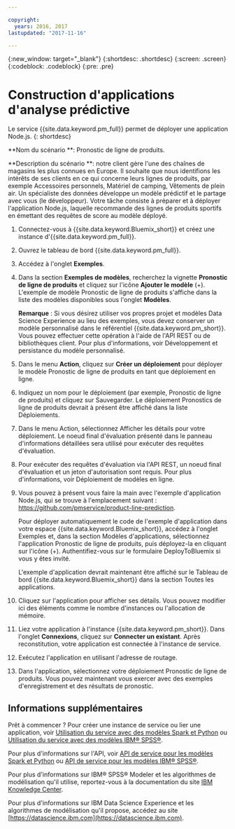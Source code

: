 ```yaml
---

copyright:
  years: 2016, 2017
lastupdated: "2017-11-16"

---
```


{:new_window: target="_blank"}
{:shortdesc: .shortdesc}
{:screen: .screen}
{:codeblock: .codeblock}
{:pre: .pre}

# Construction d'applications d'analyse prédictive

Le service {{site.data.keyword.pm_full}} permet de déployer une application Node.js.
{: shortdesc}

**Nom du scénario **:  Pronostic de ligne de produits.

**Description du scénario **: notre client gère l'une des chaînes de magasins les plus connues en
Europe. Il souhaite que nous identifions les intérêts de ses clients en ce qui concerne leurs lignes de produits, par exemple
Accessoires personnels, Matériel de camping, Vêtements de plein air.
Un spécialiste des données développe un modèle prédictif et le partage avec vous (le développeur). Votre tâche consiste à préparer et à déployer l'application Node.js, laquelle recommande des lignes de produits sportifs en émettant des requêtes de score au modèle déployé.

1. Connectez-vous à {{site.data.keyword.Bluemix_short}} et créez une instance d'{{site.data.keyword.pm_full}}.
2. Ouvrez le tableau de bord {{site.data.keyword.pm_full}}.
3. Accédez à l'onglet **Exemples**.
4. Dans la section **Exemples de modèles**, recherchez la vignette **Pronostic de ligne de produits** et cliquez sur l'icône **Ajouter le modèle** (+). L'exemple de modèle Pronostic de ligne de produits s'affiche dans la liste des modèles disponibles sous l'onglet **Modèles**.

   **Remarque** : Si vous désirez utiliser vos propres projet et modèles Data Science Experience au lieu des exemples, vous devez conserver un modèle personnalisé dans le référentiel {{site.data.keyword.pm_short}}. Vous pouvez effectuer cette opération à l'aide de l'API
REST ou de bibliothèques client. Pour plus d'informations, voir Développement et persistance du modèle personnalisé.

5. Dans le menu **Action**, cliquez sur **Créer un déploiement** pour déployer le modèle Pronostic de ligne de produits en tant que déploiement en ligne.
6. Indiquez un nom pour le déploiement (par exemple, Pronostic de ligne de produits) et cliquez sur
Sauvegarder. Le déploiement Pronostics de ligne de produits devrait à présent être affiché dans la liste Déploiements.
7. Dans le menu Action, sélectionnez Afficher les détails pour votre déploiement.
   Le noeud final d'évaluation présenté dans le panneau d'informations détaillées sera utilisé pour exécuter des requêtes d'évaluation.
8. Pour exécuter des requêtes d'évaluation via l'API REST, un noeud final d'évaluation et un jeton d'autorisation sont requis. Pour plus d'informations, voir Déploiement de modèles en ligne.
9. Vous pouvez à présent vous faire la main avec l'exemple d'application Node.js, qui se trouve à l'emplacement suivant :
   https://github.com/pmservice/product-line-prediction.

   Pour déployer automatiquement le code de l'exemple d'application dans votre espace {{site.data.keyword.Bluemix_short}}, accédez à l'onglet Exemples et, dans la section Modèles d'applications, sélectionnez l'application Pronostic de ligne de produits, puis déployez-la en cliquant sur l'icône (+). Authentifiez-vous sur le formulaire DeployToBluemix si vous y êtes invité.

   L'exemple d'application devrait maintenant être affiché sur le Tableau de bord {{site.data.keyword.Bluemix_short}} dans la section Toutes les applications.

10. Cliquez sur l'application pour afficher ses détails. Vous pouvez modifier ici des éléments comme le nombre d'instances ou l'allocation de mémoire.
11. Liez votre application à l'instance {{site.data.keyword.pm_short}}. Dans l'onglet **Connexions**, cliquez sur **Connecter un existant**.
    Après reconstitution, votre application est connectée à l'instance de service.
12. Exécutez l'application en utilisant l'adresse de routage.
13. Dans l'application, sélectionnez votre déploiement Pronostic de ligne de produits. Vous pouvez maintenant vous exercer avec des exemples d'enregistrement et des résultats de pronostic.
    
## Informations supplémentaires

Prêt à commencer ? Pour créer une instance de service ou lier une application, voir [Utilisation du service avec des modèles Spark et Python](using_pm_service_dsx.html) ou [Utilisation du service avec des modèles IBM® SPSS®](using_pm_service.html).

Pour plus d'informations sur l'API, voir [API de service pour les modèles Spark et Python](pm_service_api_spark.html) ou [API de service pour les modèles IBM® SPSS®](pm_service_api_spss.html).

Pour plus d'informations sur IBM® SPSS® Modeler et les algorithmes de modélisation qu'il utilise, reportez-vous à la documentation du site [IBM Knowledge Center](https://www.ibm.com/support/knowledgecenter/SS3RA7).

Pour plus d'informations sur IBM Data Science Experience et les algorithmes de modélisation qu'il propose, accédez au site [https://datascience.ibm.com](https://datascience.ibm.com).
